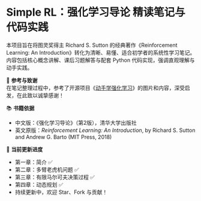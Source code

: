 # Simple RL：强化学习导论 精读笔记与代码实践

本项目旨在将图灵奖得主 Richard S. Sutton 的经典著作《Reinforcement Learning: An Introduction》转化为清晰、易懂、适合初学者的系统性学习笔记。内容包括核心概念讲解、课后习题解答与配套 Python 代码实现，强调直观理解与动手实践。

📘 **参考与致谢**  
在笔记整理过程中，参考了开源项目《[动手学强化学习](https://github.com/d2l-ai/d2l-zh)》的图片和内容，深受启发，在此致以诚挚感谢！

📚 **书籍依据**  
- 中文版：《强化学习导论》（第2版），清华大学出版社  
- 英文原版：*Reinforcement Learning: An Introduction*, by Richard S. Sutton and Andrew G. Barto (MIT Press, 2018)

🚀 **当前更新进度**  
- 第一章：简介 ✅  
- 第二章：多臂老虎机问题 ✅  
- 第三章：有限马尔可夫决策过程 ✅  
- 第四章：动态规划 ✅  
- 持续更新中，欢迎 Star、Fork 与贡献！
